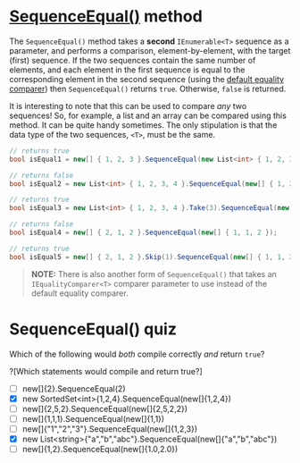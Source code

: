 [//]: # (GENERATED FILE -- DO NOT EDIT)
# [SequenceEqual()](https://msdn.microsoft.com/en-us/library/bb348567%28v=vs.110%29.aspx) method
The `SequenceEqual()` method takes a **second** `IEnumerable<T>` sequence as a parameter, and performs a comparison, element-by-element, with the target (first) sequence. If the two sequences contain the same number of elements, and each element in the first sequence is equal to the corresponding element in the second sequence (using the [default equality comparer](https://msdn.microsoft.com/en-us/library/ms224763%28v=vs.110%29.aspx)) then `SequenceEqual()` returns `true`.  Otherwise, `false` is returned.

It is interesting to note that this can be used to compare *any* two sequences! So, for example, a list and an array can be compared using this method. It can be quite handy sometimes. The only stipulation is that the data type of the two sequences, `<T>`, must be the same.

```csharp
// returns true
bool isEqual1 = new[] { 1, 2, 3 }.SequenceEqual(new List<int> { 1, 2, 3 });

// returns false
bool isEqual2 = new List<int> { 1, 2, 3, 4 }.SequenceEqual(new[] { 1, 2, 3 });

// returns true
bool isEqual3 = new List<int> { 1, 2, 3, 4 }.Take(3).SequenceEqual(new[] { 1, 2, 3 });

// returns false
bool isEqual4 = new[] { 2, 1, 2 }.SequenceEqual(new[] { 1, 1, 2 });

// returns true
bool isEqual5 = new[] { 2, 1, 2 }.Skip(1).SequenceEqual(new[] { 1, 1, 2 }.Skip(1));
```

> **NOTE:** There is also another form of `SequenceEqual()` that takes an `IEqualityComparer<T>` comparer parameter to use instead of the default equality comparer.

# SequenceEqual() quiz
Which of the following would _both_ compile correctly _and_ return `true`?

?[Which statements would compile and return true?]
 - [ ] new[]{2}.SequenceEqual(2)
 - [x] new SortedSet&lt;int&gt;{1,2,4}.SequenceEqual(new[]{1,2,4})
 - [ ] new[]{2,5,2}.SequenceEqual(new[]{2,5,2,2})
 - [ ] new[]{1,1,1}.SequenceEqual(new[]{1,1})
 - [ ] new[]{"1","2","3"}.SequenceEqual(new[]{1,2,3})
 - [x] new List&lt;string&gt;{"a","b","abc"}.SequenceEqual(new[]{"a","b","abc"})
 - [ ] new[]{1,2}.SequenceEqual(new[]{1.0,2.0})
